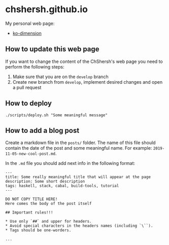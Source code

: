 # chshersh.github.io

My personal web page:

+ [ko-dimension](http://chshersh.github.io/)

## How to update this web page

If you want to change the content of the ChShersh's web page you need to perform
the following steps:

1. Make sure that you are on the `develop` branch
2. Create new branch from `develop`, implement desired changes and open a pull request

## How to deploy

```
./scripts/deploy.sh "Some meaningful message"
```

## How to add a blog post

Create a markdown file in the `posts/`
folder. The name of this file should contain the date of the post and some
meaningful name. For example: `2019-11-05-new-cool-post.md`.

In the `.md` file you should add next info in the following format:

```
---
title: Some really meaningful title that will appear at the page
description: Some short description
tags: haskell, stack, cabal, build-tools, tutorial
---

DO NOT COPY TITLE HERE!
Here comes the body of the post itself

## Important rules!!!

* Use only `##` and upper for headers.
* Avoid special characters in the headers names (including `\``).
* Tags should be one-worders.

...

```
